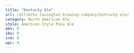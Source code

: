 ```yaml
---
title: "Kentucky Ale"
url: /alltechs-lexington-brewing-company/kentucky-ale/
category: North American Ale
style: American-Style Pale Ale
abv: 0
ibu: 0
srm: 0
upc: 0
---
```


